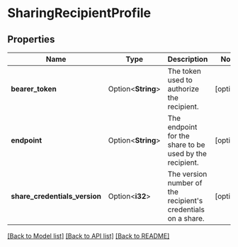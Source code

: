# SharingRecipientProfile

## Properties

Name | Type | Description | Notes
------------ | ------------- | ------------- | -------------
**bearer_token** | Option<**String**> | The token used to authorize the recipient. | [optional]
**endpoint** | Option<**String**> | The endpoint for the share to be used by the recipient. | [optional]
**share_credentials_version** | Option<**i32**> | The version number of the recipient's credentials on a share. | [optional]

[[Back to Model list]](../README.md#documentation-for-models) [[Back to API list]](../README.md#documentation-for-api-endpoints) [[Back to README]](../README.md)


